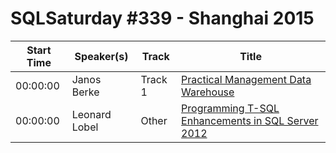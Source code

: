 # SQLSaturday #339 - Shanghai 2015
Start Time|Speaker(s)|Track|Title
---|---|---|---
00:00:00|Janos Berke|Track 1|[Practical Management Data Warehouse](15766.md)
00:00:00|Leonard Lobel|Other|[Programming T-SQL Enhancements in SQL Server 2012](19090.md)
